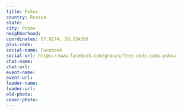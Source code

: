 ```yaml
---
title: Pskov
country: Russia
state: 
city: Pskov
neighborhood: 
coordinates: 57.8174, 28.334368
plus-code:
social-name: Facebook
social-url: https://www.facebook.com/groups/free.code.camp.pskov
chat-name:
chat-url:
event-name:
event-url:
leader-name:
leader-url:
old-photo: 
cover-photo:
---
```

